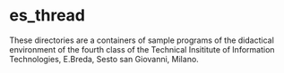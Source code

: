 # es_thread
These directories are a containers of sample programs of the didactical environment of the fourth class of the
Technical Insititute of Information Technologies, E.Breda, Sesto san Giovanni, Milano.
